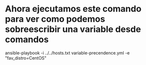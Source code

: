 # Ahora ejecutamos este comando para ver como podemos sobreescribir una variable desde comandos
ansible-playbook -i ../../hosts.txt variable-precendence.yml -e "fav_distro=CentOS"